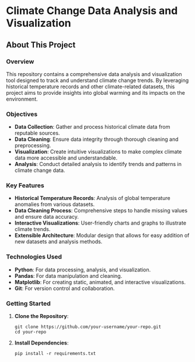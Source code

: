 # Climate Change Data Analysis and Visualization

## About This Project

### Overview
This repository contains a comprehensive data analysis and visualization tool designed to track and understand climate change trends. By leveraging historical temperature records and other climate-related datasets, this project aims to provide insights into global warming and its impacts on the environment.

### Objectives
- **Data Collection**: Gather and process historical climate data from reputable sources.
- **Data Cleaning**: Ensure data integrity through thorough cleaning and preprocessing.
- **Visualization**: Create intuitive visualizations to make complex climate data more accessible and understandable.
- **Analysis**: Conduct detailed analysis to identify trends and patterns in climate change data.

### Key Features
- **Historical Temperature Records**: Analysis of global temperature anomalies from various datasets.
- **Data Cleaning Process**: Comprehensive steps to handle missing values and ensure data accuracy.
- **Interactive Visualizations**: User-friendly charts and graphs to illustrate climate trends.
- **Extensible Architecture**: Modular design that allows for easy addition of new datasets and analysis methods.

### Technologies Used
- **Python**: For data processing, analysis, and visualization.
- **Pandas**: For data manipulation and cleaning.
- **Matplotlib**: For creating static, animated, and interactive visualizations.
- **Git**: For version control and collaboration.

### Getting Started
1. **Clone the Repository**:
   ```
   git clone https://github.com/your-username/your-repo.git
   cd your-repo
   ```

2. **Install Dependencies**:
   ```
   pip install -r requirements.txt
   ```
